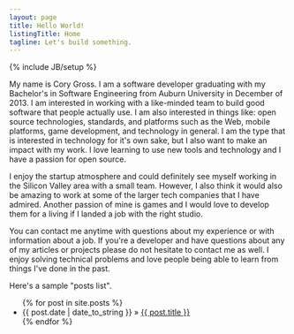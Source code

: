 ```yaml
---
layout: page
title: Hello World!
listingTitle: Home
tagline: Let's build something.
---
```

{% include JB/setup %}

My name is Cory Gross. I am a software developer graduating with my Bachelor's
in Software Engineering from Auburn University in December of 2013. I am
interested in working with a like-minded team to build good software that
people actually use. I am also interested in things like: open source
technologies, standards, and platforms such as the Web, mobile platforms, game
development, and technology in general. I am the type that is interested in
technology for it's own sake, but I also want to make an impact with my work.
I love learning to use new tools and technology and I have a passion for open
source.
 
I enjoy the startup atmosphere and could definitely see myself working in the
Silicon Valley area with a small team. However, I also think it would also be
amazing to work at some of the larger tech companies that I have admired.
Another passion of mine is games and I would love to develop them for a living
if I landed a job with the right studio.

You can contact me anytime with questions about my experience or with
information about a job. If you're a developer and have questions about any of
my articles or projects please do not hesitate to contact me as well. I enjoy
solving technical problems and love people being able to learn from things
I've done in the past.

Here's a sample "posts list".

<ul class="posts">
  {% for post in site.posts %}
    <li><span>{{ post.date | date_to_string }}</span> &raquo; <a href="{{ BASE_PATH }}{{ post.url }}">{{ post.title }}</a></li>
  {% endfor %}
</ul>

[1]: https://github.com/mojombo/jekyll
[2]: https://gtihub.com/twitter/bootstrap